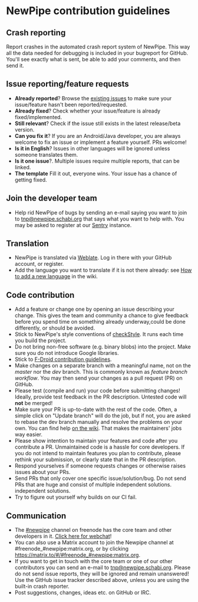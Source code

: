 NewPipe contribution guidelines
===============================

## Crash reporting

Report crashes in the automated crash report system of NewPipe.
This way all the data needed for debugging is included in your bugreport for GitHub.
You'll see exactly what is sent, be able to add your comments, and then send it.

## Issue reporting/feature requests

* **Already reported**? Browse the [existing issues](https://github.com/TeamNewPipe/NewPipe/issues) to make sure your issue/feature
hasn't been reported/requested.
* **Already fixed**? Check whether your issue/feature is already fixed/implemented.
* **Still relevant**? Check if the issue still exists in the latest release/beta version.
* **Can you fix it**? If you are an Android/Java developer, you are always welcome to fix an issue or implement a feature yourself. PRs welcome!
* **Is it in English**? Issues in other languages will be ignored unless someone translates them.
* **Is it one issue**?. Multiple issues require multiple reports, that can be linked.
* **The template** Fill it out, everyone wins. Your issue has a chance of getting fixed.

## Join the developer team
* Help rid NewPipe of bugs by sending an e-mail saying you want to join to <a href="mailto:tnp@newpipe.schabi.org">tnp@newpipe.schabi.org</a> that says what you want to help with.
You may be asked to register at our [Sentry](https://sentry.schabi.org) instance.

## Translation

* NewPipe is translated via [Weblate](https://hosted.weblate.org/projects/newpipe/strings/).
Log in there with your GitHub account, or register.
* Add the language you want to translate if it is not there already: see [How to add a new language](https://github.com/TeamNewPipe/NewPipe/wiki/How-to-add-a-new-language-to-NewPipe) in the wiki.

## Code contribution

* Add a feature or change one by opening an issue describing your change. This gives the team and community a chance to give feedback before you spend time on something already underway,could be done differently, or should be avoided.
* Stick to NewPipe's style conventions of [checkStyle](https://github.com/checkstyle/checkstyle). It runs each time you build the project.
* Do not bring non-free software (e.g. binary blobs) into the project. Make sure you do not introduce Google
  libraries.
* Stick to [F-Droid contribution guidelines](https://f-droid.org/wiki/page/Inclusion_Policy).
* Make changes on a separate branch with a meaningful name, not on the _master_ nor the _dev_ branch. This is commonly known as *feature branch workflow*. You may then send your changes as a pull request (PR) on GitHub.
* Please test (compile and run) your code before submitting changes! Ideally, provide test feedback in the PR
  description. Untested code will **not** be merged!
* Make sure your PR is up-to-date with the rest of the code. Often, a simple click on "Update branch" will do the job, but if not, you are asked to rebase the dev branch manually and resolve the problems on your own. You can find help [on the wiki](https://github.com/TeamNewPipe/NewPipe/wiki/How-to-merge-a-PR). That makes the
  maintainers' jobs way easier.
* Please show intention to maintain your features and code after you contribute a PR. Unmaintained code is a hassle for core developers. If you do not intend to maintain features you plan to contribute, please rethink your submission, or clearly state that in the PR description.
* Respond yourselves if someone requests changes or otherwise raises issues about your PRs.
* Send PRs that only cover one specific issue/solution/bug. Do not send PRs that are huge and consist of multiple independent solutions.
  independent solutions.
* Try to figure out yourself why builds on our CI fail.

## Communication

* The [#newpipe](irc:irc.freenode.net/newpipe) channel on freenode has the core team and other developers in it. [Click here for webchat](https://webchat.freenode.net/?channels=newpipe)!
* You can also use a Matrix account to join the Newpipe channel at #freenode_#newpipe:matrix.org, or by clicking https://matrix.to/#/#freenode_#newpipe:matrix.org.
* If you want to get in touch with the core team or one of our other contributors you can send an e-mail to
  <a href="mailto:tnp@newpipe.schabi.org">tnp@newpipe.schabi.org</a>. Please do not send issue reports, they will be ignored and remain unanswered! Use the GitHub issue
  tracker described above, unless you are using the built-in crash reporter.
* Post suggestions, changes, ideas etc. on GitHub or IRC.

